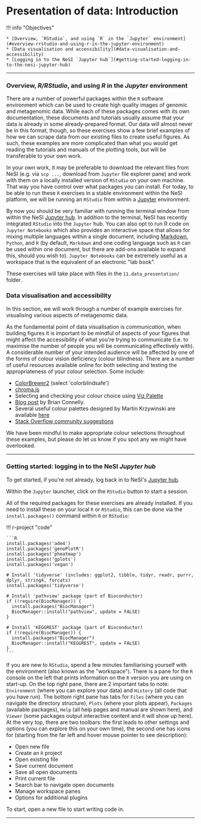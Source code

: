 # Presentation of data: Introduction

!!! info "Objectives"

    * [Overview, `RStudio`, and using `R` in the `Jupyter` environment](#overview-rrstudio-and-using-r-in-the-jupyter-environment)
    * [Data visualisation and accessibility](#data-visualisation-and-accessibility)
    * [Logging in to the NeSI `Jupyter hub`](#getting-started-logging-in-to-the-nesi-jupyter-hub)
---

### Overview, *R/RStudio*, and using *R* in the *Jupyter* environment

There are a number of powerful packages within the `R` software environment which can be used to create high quality images of genomic and metagenomic data. While each of these packages comes with its own documentation, these documents and tutorials usually assume that your data is already in some already-prepared format. Our data will almost never be in this format, though, so these exercises show a few brief examples of how we can scrape data from our existing files to create useful figures. As such, these examples are more complicated than what you would get reading the tutorials and manuals of the plotting tools, but will be transferable to your own work.

In your own work, it may be preferable to download the relevant files from NeSI (e.g. via `scp ...`, download from `Jupyter` file explorer pane) and work with them on a locally installed version of `RStudio` on your own machine. That way you have control over what packages you can install. For today, to be able to run these `R` exercises in a stable environment within the NeSI platform, we will be running an `RStudio` from within a [Jupyter](https://jupyter.org/) environment.

By now you should be very familiar with running the terminal window from within the NeSI [Jupyter hub](https://jupyter.nesi.org.nz/hub/login). In addition to the terminal, NeSI has recently integrated `RStudio` into the `Jupyter` hub. You can also opt to run R code on `Jupyter Notebooks` which also provides an interactive space that allows for mixing multiple languages within a single document, including [Markdown](https://en.wikipedia.org/wiki/Markdown), `Python`, and `R` (by default, `Markdown` and one coding language such as `R` can be used within one document, but there are add-ons available to expand this, should you wish to). `Jupyter Notebooks` can be extremely useful as a workspace that is the equivalent of an electronic "lab book".

These exercises will take place with files in the `11.data_presentation/` folder.

### Data visualisation and accessibility

In this section, we will work through a number of example exercises for visualising various aspects of metagenomic data.

As the fundamental point of data visualisation is *communication*, when building figures it is important to be mindful of aspects of your figures that might affect the accessibility of what you're trying to communicate (i.e. to maximise the number of people you will be communicating effectively with). A considerable number of your intended audience will be affected by one of the forms of colour vision deficiency (colour blindness). There are a number of useful resources available online for both selecting and testing the appropriateness of your colour selection. Some include:

* [ColorBrewer2](https://colorbrewer2.org/#type=sequential&scheme=BuGn&n=3) (select 'colorblindsafe')
* [chroma.js](https://gka.github.io/palettes/#/7|d|6e5300,7c8c00,00a63e|ffffe0,ff005e,93003a|1|1)
* Selecting and checking your colour choice using [Viz Palette](https://projects.susielu.com/viz-palette?colors=[%22#ffd700%22,%22#ffb14e%22,%22#fa8775%22,%22#ea5f94%22,%22#cd34b5%22,%22#9d02d7%22,%22#0000ff%22]&backgroundColor=%22white%22&fontColor=%22black%22&mode=%22achromatopsia%22)
* [Blog post](https://bconnelly.net/posts/creating_colorblind-friendly_figures/) by Brian Connelly.
* Several useful colour palettes designed by Martin Krzywinski are available [here](http://mkweb.bcgsc.ca/colorblind/palettes.mhtml#page-container)
* [Stack Overflow community suggestions](https://stackoverflow.com/questions/57153428/r-plot-color-combinations-that-are-colorblind-accessible)

We have been mindful to make appropriate colour selections throughout these examples, but please do let us know if you spot any we might have overlooked.

---

### Getting started: logging in to the NeSI *Jupyter hub*

To get started, if you're not already, log back in to NeSI's [Jupyter hub](https://jupyter.nesi.org.nz/hub/login).

Within the `Jupyter` launcher, click on the `RStudio` button to start a session.

All of the required packages for these exercises are already installed. If you need to install these on your local `R` or `RStudio`, this can be done via the `install.packages()` command within `R` or `RStudio`:

!!! r-project "code"

    ```R
    install.packages('ade4')
    install.packages('genoPlotR')
    install.packages('pheatmap')
    install.packages('gplots')
    install.packages('vegan')
    
    # Install 'tidyverse' (includes: ggplot2, tibble, tidyr, readr, purrr, dplyr, string4, forcats)
    install.packages('tidyverse')
    
    # Install 'pathview' package (part of Bioconductor)
    if (!require(BiocManager)) {
      install.packages("BiocManager")
      BiocManager::install("pathview", update = FALSE)
    }
    
    # Install 'KEGGREST' package (part of Bioconductor)
    if (!require(BiocManager)) {
      install.packages("BiocManager")
      BiocManager::install("KEGGREST", update = FALSE)
    }
    ```

If you are new to `RStudio`, spend a few minutes familiarising yourself with the environment (also known as the "workspace"). There is a pane for the `R` console on the left that prints information on the `R` version you are using on start-up. On the top right pane, there are 2 important tabs to note: `Environment` (where you can explore your data) and `History` (all code that you have run). The bottom right pane has tabs for `Files` (where you can navigate the directory structure), `Plots` (where your plots appear), `Packages` (available packages), `Help` (all help pages and manual are shown here), and `Viewer` (some packages output interactive content and it will show up here). At the very top, there are two toolbars: the first leads to other settings and options (you can explore this on your own time), the second one has icons for (starting from the far left and hover mouse pointer to see description):

* Open new file
* Create an `R` project
* Open existing file
* Save current document
* Save all open documents
* Print current file
* Search bar to navigate open documents
* Manage workspace panes
* Options for additional plugins

To start, open a new file to start writing code in.

---
